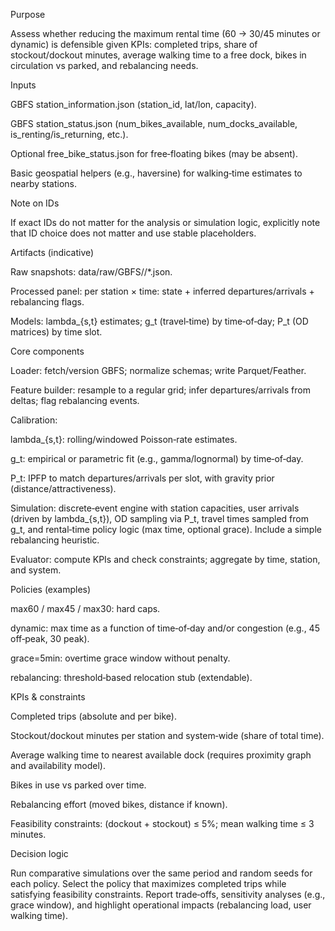 Purpose

Assess whether reducing the maximum rental time (60 → 30/45 minutes or dynamic) is defensible given KPIs: completed trips, share of stockout/dockout minutes, average walking time to a free dock, bikes in circulation vs parked, and rebalancing needs.

Inputs

GBFS station_information.json (station_id, lat/lon, capacity).

GBFS station_status.json (num_bikes_available, num_docks_available, is_renting/is_returning, etc.).

Optional free_bike_status.json for free‑floating bikes (may be absent).

Basic geospatial helpers (e.g., haversine) for walking‑time estimates to nearby stations.

Note on IDs

If exact IDs do not matter for the analysis or simulation logic, explicitly note that ID choice does not matter and use stable placeholders.

Artifacts (indicative)

Raw snapshots: data/raw/GBFS/<timestamp>/*.json.

Processed panel: per station × time: state + inferred departures/arrivals + rebalancing flags.

Models: lambda_{s,t} estimates; g_t (travel‑time) by time‑of‑day; P_t (OD matrices) by time slot.

Core components

Loader: fetch/version GBFS; normalize schemas; write Parquet/Feather.

Feature builder: resample to a regular grid; infer departures/arrivals from deltas; flag rebalancing events.

Calibration:

lambda_{s,t}: rolling/windowed Poisson‑rate estimates.

g_t: empirical or parametric fit (e.g., gamma/lognormal) by time‑of‑day.

P_t: IPFP to match departures/arrivals per slot, with gravity prior (distance/attractiveness).

Simulation: discrete‑event engine with station capacities, user arrivals (driven by lambda_{s,t}), OD sampling via P_t, travel times sampled from g_t, and rental‑time policy logic (max time, optional grace). Include a simple rebalancing heuristic.

Evaluator: compute KPIs and check constraints; aggregate by time, station, and system.

Policies (examples)

max60 / max45 / max30: hard caps.

dynamic: max time as a function of time‑of‑day and/or congestion (e.g., 45 off‑peak, 30 peak).

grace=5min: overtime grace window without penalty.

rebalancing: threshold‑based relocation stub (extendable).

KPIs & constraints

Completed trips (absolute and per bike).

Stockout/dockout minutes per station and system‑wide (share of total time).

Average walking time to nearest available dock (requires proximity graph and availability model).

Bikes in use vs parked over time.

Rebalancing effort (moved bikes, distance if known).

Feasibility constraints: (dockout + stockout) ≤ 5%; mean walking time ≤ 3 minutes.

Decision logic

Run comparative simulations over the same period and random seeds for each policy. Select the policy that maximizes completed trips while satisfying feasibility constraints. Report trade‑offs, sensitivity analyses (e.g., grace window), and highlight operational impacts (rebalancing load, user walking time).
